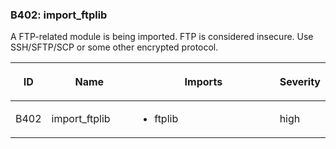 ### B402: import\_ftplib

A FTP-related module is being imported. FTP is considered insecure. Use
SSH/SFTP/SCP or some other encrypted protocol.

<table class="docutils align-default">
<colgroup>
<col style="width: 8%" />
<col style="width: 28%" />
<col style="width: 49%" />
<col style="width: 15%" />
</colgroup>
<thead>
<tr class="header row-odd">
<th class="head"><p>ID</p></th>
<th class="head"><p>Name</p></th>
<th class="head"><p>Imports</p></th>
<th class="head"><p>Severity</p></th>
</tr>
</thead>
<tbody>
<tr class="odd row-even">
<td><p>B402</p></td>
<td><p>import_ftplib</p></td>
<td><ul>
<li><p>ftplib</p></li>
</ul></td>
<td><p>high</p></td>
</tr>
</tbody>
</table>
